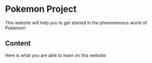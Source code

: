 # Pokemon Project

This website will help you to get started in the phenomenous world of Pokémon!


## Content

Here is what you are able to learn on this website:

